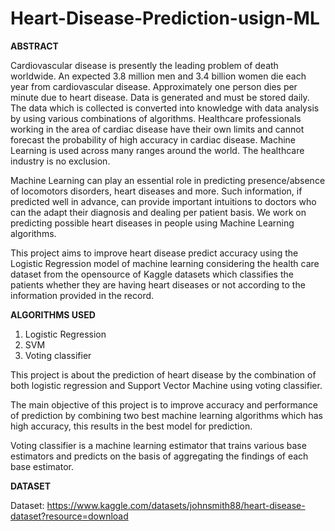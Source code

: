 # Heart-Disease-Prediction-usign-ML
**ABSTRACT**

Cardiovascular disease is presently the leading problem of death worldwide. An expected 3.8 million men and 3.4 billion women die each year from cardiovascular disease. Approximately one person dies per minute due to heart disease. Data is generated and must be stored daily. The data which is collected is converted into knowledge with data analysis by using various combinations of algorithms. Healthcare professionals working in the area of cardiac disease have their own limits and cannot forecast the probability of high accuracy in cardiac disease. Machine Learning is used across many ranges around the world. The healthcare industry is no exclusion.

Machine Learning can play an essential role in predicting presence/absence of locomotors disorders, heart diseases and more. Such information, if predicted well in advance, can provide important intuitions to doctors who can the adapt their diagnosis and dealing per patient basis. We work on predicting possible heart diseases in people using Machine Learning algorithms. 

This project aims to improve heart disease predict accuracy using the Logistic Regression model of machine learning considering the health care dataset from the opensource of Kaggle datasets which classifies the patients whether they are having heart diseases or not according to the information provided in the record.

**ALGORITHMS USED**
1. Logistic Regression
2. SVM
3. Voting classifier

This project is about the prediction of heart disease by the combination of both logistic regression and Support Vector Machine using voting classifier.

The main objective of this project is to improve accuracy and performance of prediction by combining two best machine learning algorithms which has high accuracy, this results in the best model for prediction.

Voting classifier is a machine learning estimator that trains various base estimators and predicts on the basis of aggregating the findings of each base estimator.

**DATASET**

Dataset: https://www.kaggle.com/datasets/johnsmith88/heart-disease-dataset?resource=download
